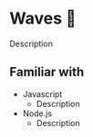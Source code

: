 # **Waves 👋**

Description

## **Familiar with**

* Javascript
  * Description
* Node.js
  * Description
